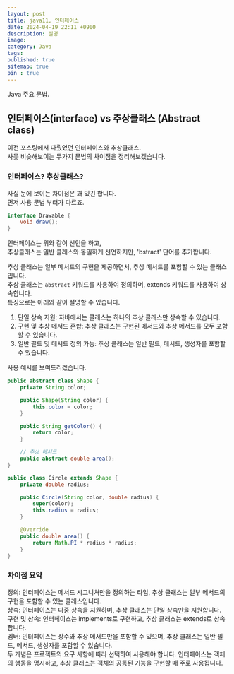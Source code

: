 ```yaml
---
layout: post
title: java11, 인터페이스
date: 2024-04-19 22:11 +0900
description: 설명
image:
category: Java
tags:
published: true
sitemap: true
pin : true
---
```

Java 주요 문법.

## 인터페이스(interface) vs 추상클래스 (Abstract class)
이전 포스팅에서 다뤘었던 인터페이스와 추상클래스.   
사뭇 비슷해보이는 두가지 문법의 차이점을 정리해보겠습니다.   

### 인터페이스? 추상클래스?
사실 눈에 보이는 차이점은 꽤 있긴 합니다.    
먼저 사용 문법 부터가 다르죠.   

```java
interface Drawable {
    void draw();
}
````

인터페이스는 위와 같이 선언을 하고,   
추상클래스는 일반 클래스와 동일하게 선언하지만, 'bstract' 단어를 추가합니다.   

추상 클래스는 일부 메서드의 구현을 제공하면서, 추상 메서드를 포함할 수 있는 클래스입니다.   
추상 클래스는 `abstract` 키워드를 사용하여 정의하며, extends 키워드를 사용하여 상속합니다.   
특징으로는 아래와 같이 설명할 수 있습니다.   

1. 단일 상속 지원: 자바에서는 클래스는 하나의 추상 클래스만 상속할 수 있습니다.   
1. 구현 및 추상 메서드 혼합: 추상 클래스는 구현된 메서드와 추상 메서드를 모두 포함할 수 있습니다.   
1. 일반 필드 및 메서드 정의 가능: 추상 클래스는 일반 필드, 메서드, 생성자를 포함할 수 있습니다.   

사용 예시를 보여드리겠습니다.   

````java
public abstract class Shape {
    private String color;

    public Shape(String color) {
        this.color = color;
    }

    public String getColor() {
        return color;
    }

    // 추상 메서드
    public abstract double area();
}

public class Circle extends Shape {
    private double radius;

    public Circle(String color, double radius) {
        super(color);
        this.radius = radius;
    }

    @Override
    public double area() {
        return Math.PI * radius * radius;
    }
}
```` 

### 차이점 요약

정의: 인터페이스는 메서드 시그니처만을 정의하는 타입, 추상 클래스는 일부 메서드의 구현을 포함할 수 있는 클래스입니다.   
상속: 인터페이스는 다중 상속을 지원하며, 추상 클래스는 단일 상속만을 지원합니다.   
구현 및 상속: 인터페이스는 implements로 구현하고, 추상 클래스는 extends로 상속합니다.   
멤버: 인터페이스는 상수와 추상 메서드만을 포함할 수 있으며, 추상 클래스는 일반 필드, 메서드, 생성자를 포함할 수 있습니다.   
두 개념은 프로젝트의 요구 사항에 따라 선택하여 사용해야 합니다. 인터페이스는 객체의 행동을 명시하고, 추상 클래스는 객체의 공통된 기능을 구현할 때 주로 사용됩니다.   

